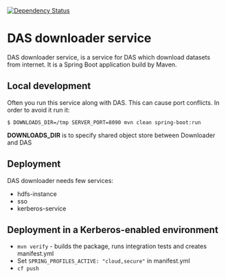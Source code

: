 [![Dependency Status](https://www.versioneye.com/user/projects/5723669dba37ce004309f254/badge.svg?style=flat)](https://www.versioneye.com/user/projects/5723669dba37ce004309f254)

DAS downloader service
======================
DAS downloader service, is a service for DAS which download datasets from internet. It is a Spring Boot application build by Maven.

Local development
-----------------

Often you run this service along with DAS. This can cause port conflicts. In order to avoid it run it:

    $ DOWNLOADS_DIR=/tmp SERVER_PORT=8090 mvn clean spring-boot:run

**DOWNLOADS_DIR** is to specify shared object store between Downloader and DAS

Deployment
----------
DAS downloader needs few services:
* hdfs-instance
* sso
* kerberos-service

Deployment in a Kerberos-enabled environment
--------------------------------------------
* `mvn verify` - builds the package, runs integration tests and creates manifest.yml
* Set `SPRING_PROFILES_ACTIVE: "cloud,secure"` in manifest.yml
* `cf push`

